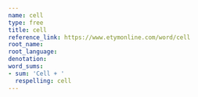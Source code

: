 ```yaml
---
name: cell
type: free
title: cell
reference_link: https://www.etymonline.com/word/cell
root_name: 
root_language: 
denotation: 
word_sums:
- sum: 'Cell + '
  respelling: cell
---
```

